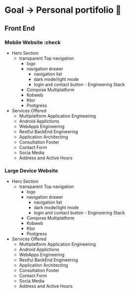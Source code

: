 # Goal -> Personal portifolio 🏁
## Front End
### Mobile Website :check
   - Hero Section
      - transparent Top navigation
        - logo
        - navigation drawer
           - navigation list
           - dark mode/light mode
           - login and contact button
    - Engineering Stack
         - Compose Multiplatform
         - Kobweb
         - Ktor
         - Postgress
   - Services Offered
       - Multiplatform Application Engineering
       - Android Applictions
       - WebApps Engineering
       - Restful BackEnd Engineering
       - Application Architecting
       - Consultation
    Footer
       - Contact Form
       - Socia Media
       - Address and Active Hours
         
### Large Device Website
   - Hero Section
      - transparent Top navigation
        - logo
        - navigation drawer
           - navigation list
           - dark mode/light mode
           - login and contact button
    - Engineering Stack
         - Compose Multiplatform
         - Kobweb
         - Ktor
         - Postgress
   - Services Offered
       - Multiplatform Application Engineering
       - Android Applictions
       - WebApps Engineering
       - Restful BackEnd Engineering
       - Application Architecting
       - Consultation
    Footer
       - Contact Form
       - Socia Media
       - Address and Active Hours
